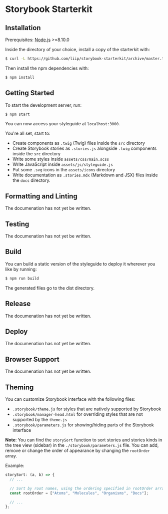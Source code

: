 # Storybook Starterkit

## Installation

Prerequisites: [Node.js](https://nodejs.org/) >=8.10.0

Inside the directory of your choice, install a copy of the starterkit with:

```bash
$ curl -L https://github.com/liip/storybook-starterkit/archive/master.tar.gz | tar zx --strip 1
```

Then install the npm dependencies with:

```bash
$ npm install
```

## Getting Started

To start the development server, run:

```bash
$ npm start
```

You can now access your styleguide at `localhost:3000`.

You're all set, start to:

- Create components as `.twig` (Twig) files inside the `src` directory
- Create Storybook stories as `.stories.js` alongside `.twig` components inside the `src` directory
- Write some styles inside `assets/css/main.scss`
- Write JavaScript inside `assets/js/styleguide.js`
- Put some `.svg` icons in the `assets/icons` directory
- Write documentation as `.stories.mdx` (Markdown and JSX) files inside the `docs` directory.

## Formatting and Linting

The documenation has not yet be written.

## Testing

The documenation has not yet be written.

## Build

You can build a static version of the styleguide to deploy it wherever you like by running:

```bash
$ npm run build
```

The generated files go to the dist directory.

## Release

The documenation has not yet be written.

## Deploy

The documenation has not yet be written.

## Browser Support

The documenation has not yet be written.

## Theming

You can customize Storybook interface with the following files:

- `.storybook/theme.js` for styles that are natively supported by Storybook
- `.storybook/manager-head.html` for overriding styles that are not supported by the `theme.js`
- `.storybook/parameters.js` for showing/hiding parts of the Storybook interface

**Note**: You can find the `storySort` function to sort stories and stories kinds in the tree view (sidebar)
in the `./storybook/parameters.js` file. You can add, remove or change the order of appearance by changing
the `rootOrder` array.

Example:

```js
storySort: (a, b) => {
  // ...

  // Sort by root names, using the ordering specified in rootOrder array.
  const rootOrder = ["Atoms", "Molecules", "Organisms", "Docs"];

  // ...
};
```
